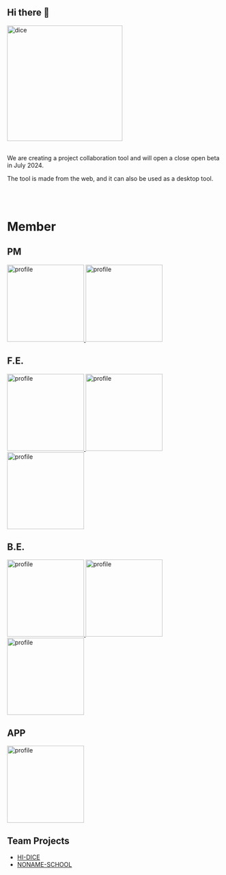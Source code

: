 ## Hi there 👋

<img width="270" alt="dice" src="https://github.com/HooAndFriend/.github/assets/56928532/8b9f5d19-3bca-48d3-91eb-1dcdd56a1c95">
<br />
<br />

We are creating a project collaboration tool and will open a close open beta in July 2024.

The tool is made from the web, and it can also be used as a desktop tool.

<br />
<br />

# Member

<div>
  <h2>PM</h2>
  <a href="https://github.com/zhco00">
    <img src="https://avatars.githubusercontent.com/zhco00" alt="profile" width="180px"/>
  </a>
  <a href="https://github.com/babting">
    <img src="https://avatars.githubusercontent.com/babting" alt="profile" width="180px"/>
  </a>
  <br />
  <h2>F.E.</h2>
  <a href="https://github.com/hyerim03">
    <img src="https://avatars.githubusercontent.com/hyerim03" alt="profile" width="180px"/>
  </a>
  <a href="https://github.com/nnnnnnniam1">
    <img src="https://avatars.githubusercontent.com/nnnnnnniam1" alt="profile" width="180px"/>
  </a>
  <a href="https://github.com/Ruubber">
    <img src="https://avatars.githubusercontent.com/Ruubber" alt="profile" width="180px"/>
  </a>
  <br />
  <h2>B.E.</h2>
  <a href="https://github.com/pinomaker-hoo">
    <img src="https://avatars.githubusercontent.com/pinomaker-hoo" alt="profile" width="180px"/>
  </a>
  <a href="https://github.com/Limdongdang">
    <img src="https://avatars.githubusercontent.com/Limdongdang" alt="profile" width="180px"/>
  </a>
  <a href="https://github.com/yoonali">
    <img src="https://avatars.githubusercontent.com/yoonali" alt="profile" width="180px"/>
  </a>
  <br />
  <h2>APP</h2>
  <a href="https://github.com/misty-life">
    <img src="https://avatars.githubusercontent.com/misty-life" alt="profile" width="180px"/>
  </a>
</div>


## Team Projects
- [HI-DICE](https://web.hi-dice.com)
- [NONAME-SCHOOL]()
